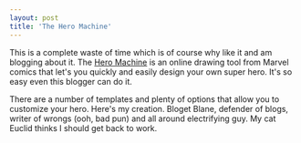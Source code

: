 ```yaml
---
layout: post
title: 'The Hero Machine'
---
```

This is a complete waste of time which is of course why like it and am blogging about it. The [Hero Machine](http://www.marvelvc.com.br/Hero/) is an online drawing tool from Marvel comics that let's you quickly and easily design your own super hero. It's so easy even this blogger can do it.

There are a number of templates and plenty of options that allow you to customize your hero. Here's my creation. Bloget Blane, defender of blogs, writer of wrongs (ooh, bad pun) and all around electrifying guy. My cat Euclid thinks I should get back to work.
